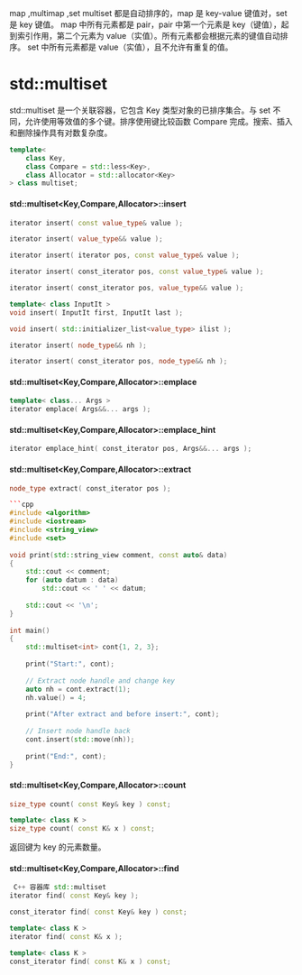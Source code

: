 


map ,multimap ,set multiset 都是自动排序的，map 是 key-value 键值对，set 是 key 键值。
map 中所有元素都是 pair，pair 中第一个元素是 key（键值），起到索引作用，第二个元素为 value（实值）。所有元素都会根据元素的键值自动排序。
set 中所有元素都是 value（实值），且不允许有重复的值。


# std::multiset

std::multiset 是一个关联容器，它包含 Key 类型对象的已排序集合。与 set 不同，允许使用等效值的多个键。排序使用键比较函数 Compare 完成。搜索、插入和删除操作具有对数复杂度。

```cpp
template<
    class Key,
    class Compare = std::less<Key>,
    class Allocator = std::allocator<Key>
> class multiset;
```


#### std::multiset<Key,Compare,Allocator>::insert
```cpp
iterator insert( const value_type& value );

iterator insert( value_type&& value );

iterator insert( iterator pos, const value_type& value );

iterator insert( const_iterator pos, const value_type& value );

iterator insert( const_iterator pos, value_type&& value );

template< class InputIt >
void insert( InputIt first, InputIt last );

void insert( std::initializer_list<value_type> ilist );

iterator insert( node_type&& nh );

iterator insert( const_iterator pos, node_type&& nh );
```

#### std::multiset<Key,Compare,Allocator>::emplace
```cpp
template< class... Args >
iterator emplace( Args&&... args );
```

#### std::multiset<Key,Compare,Allocator>::emplace_hint
```cpp
iterator emplace_hint( const_iterator pos, Args&&... args );
```

#### std::multiset<Key,Compare,Allocator>::extract
```cpp
node_type extract( const_iterator pos );

```cpp
#include <algorithm>
#include <iostream>
#include <string_view>
#include <set>
 
void print(std::string_view comment, const auto& data)
{
    std::cout << comment;
    for (auto datum : data)
        std::cout << ' ' << datum;
 
    std::cout << '\n';
}
 
int main()
{
    std::multiset<int> cont{1, 2, 3};
 
    print("Start:", cont);
 
    // Extract node handle and change key
    auto nh = cont.extract(1);
    nh.value() = 4;
 
    print("After extract and before insert:", cont);
 
    // Insert node handle back
    cont.insert(std::move(nh));
 
    print("End:", cont);
}
```


#### std::multiset<Key,Compare,Allocator>::count
```cpp
size_type count( const Key& key ) const;

template< class K >
size_type count( const K& x ) const;
```
 返回键为 key 的元素数量。

#### std::multiset<Key,Compare,Allocator>::find
```cpp
 C++ 容器库 std::multiset 
iterator find( const Key& key );

const_iterator find( const Key& key ) const;

template< class K >
iterator find( const K& x );

template< class K >
const_iterator find( const K& x ) const;
```
